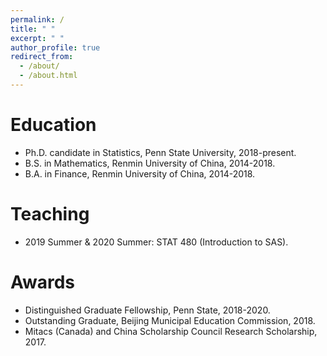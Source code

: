```yaml
---
permalink: /
title: " "
excerpt: " "
author_profile: true
redirect_from: 
  - /about/
  - /about.html
---
```



Education
======

* Ph.D. candidate in Statistics, Penn State University, 2018-present.
* B.S.  in Mathematics, Renmin University of China, 2014-2018.
* B.A.  in Finance, Renmin University of China, 2014-2018.


Teaching
======

* 2019 Summer & 2020 Summer: STAT 480 (Introduction to SAS).


Awards
======

* Distinguished Graduate Fellowship, Penn State, 2018-2020.
* Outstanding Graduate, Beijing Municipal Education Commission, 2018.
* Mitacs (Canada) and China Scholarship Council Research Scholarship, 2017.
